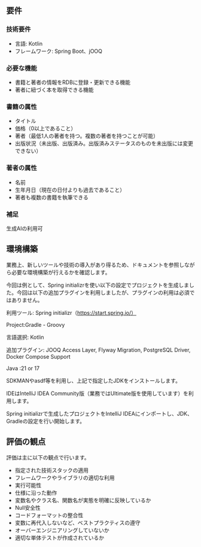 ## 要件

### 技術要件

- 言語: Kotlin
- フレームワーク: Spring Boot、jOOQ

### 必要な機能

- 書籍と著者の情報をRDBに登録・更新できる機能
- 著者に紐づく本を取得できる機能

### 書籍の属性

- タイトル
- 価格（0以上であること）
- 著者（最低1人の著者を持つ。複数の著者を持つことが可能）
- 出版状況（未出版、出版済み。出版済みステータスのものを未出版には変更できない）

### 著者の属性

- 名前
- 生年月日（現在の日付よりも過去であること）
- 著者も複数の書籍を執筆できる

### 補足

生成AIの利用可

## 環境構築

業務上、新しいツールや技術の導入があり得るため、ドキュメントを参照しながら必要な環境構築が行えるかを確認します。

今回は例として、Spring initializrを使い以下の設定でプロジェクトを生成しました。今回は以下の追加プラグインを利用しましたが、プラグインの利用は必須ではありません。

利用ツール: Spring initializr️（https://start.spring.io/）

Project:Gradle - Groovy

言語選択: Kotlin

追加プラグイン: JOOQ Access Layer, Flyway Migration, PostgreSQL Driver, Docker Compose Support

Java :21 or 17

SDKMANやasdf等を利用し、上記で指定したJDKをインストールします。

IDEはIntelliJ IDEA Community版（業務ではUltimate版を使用しています）を利用します。

Spring initializr️で生成したプロジェクトをIntelliJ IDEAにインポートし、JDK、Gradleの設定を行い開始します。

## 評価の観点

評価は主に以下の観点で行います。

- 指定された技術スタックの適用
- フレームワークやライブラリの適切な利用
- 実行可能性
- 仕様に沿った動作
- 変数名やクラス名、関数名が実態を明確に反映しているか
- Null安全性
- コードフォーマットの整合性
- 変数に再代入しないなど、ベストプラクティスの遵守
- オーバーエンジニアリングしていないか
- 適切な単体テストが作成されているか
